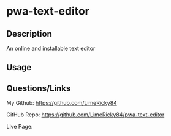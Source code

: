 # pwa-text-editor

## Description

An online and installable text editor

## Usage

## Questions/Links

My Github: https://github.com/LimeRicky84

GitHub Repo: https://github.com/LimeRicky84/pwa-text-editor

Live Page: